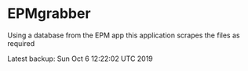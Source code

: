 # EPMgrabber
Using a database from the EPM app this application scrapes the files as required


Latest backup: Sun Oct 6 12:22:02 UTC 2019
